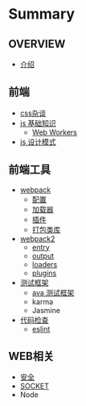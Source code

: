 # Summary

## OVERVIEW

* [介绍](README.md)

## 前端

* [css杂谈](前端/css/README.md)
* [js 基础知识](js-基础知识.md)
  * [Web Workers](web-workers.md)
* [js 设计模式](前端/js设计模式/README.md)

## 前端工具

* [webpack](前端工具/webpack/README.md)
  * [配置](前端工具/webpack/config.md)
  * [加载器](前端工具/webpack/loaders.md)
  * [插件](前端工具/webpack/plugins.md)
  * [打包类库](前端工具/webpack/打包类库.md)
* [webpack2](前端工具/webpack/webpack2.md)
  * [entry](前端工具/webpack/webpack2/entry.md)
  * [output](前端工具/webpack/webpack2/output.md)
  * [loaders](前端工具/webpack/webpack2/loaders.md)
  * [plugins](前端工具/webpack/webpack2/plugins.md)
* [测试框架](测试框架.md)
  * [ava 测试框架](ava-测试框架.md)
  * karma
  * Jasmine
* [代码检查](前端工具/代码检查/README.md)
  * [eslint](前端工具/代码检查/eslint.md)

## WEB相关

* [安全](web/security/README.md)
* [SOCKET](web/socket/README.md)
* Node

